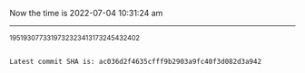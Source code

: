 Now the time is 2022-07-04 10:31:24 am

---

<small>1951930773319732323413173245432402</small>

```txt

Latest commit SHA is: ac036d2f4635cfff9b2903a9fc40f3d082d3a942
```
